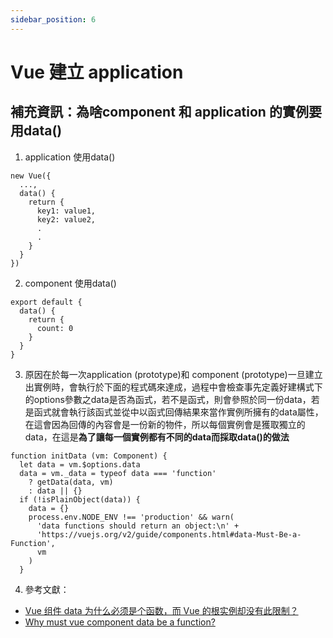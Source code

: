 ```yaml
---
sidebar_position: 6
---
```


# Vue 建立 application




## 補充資訊：為啥component 和 application 的實例要用data()
1. application 使用data()
```
new Vue({
  ...,
  data() {
    return {
      key1: value1,
      key2: value2,
      .
      .
    }
  }
})
```

2. component 使用data()
```
export default {
  data() {
    return {
      count: 0
    }
  }
}
```

3. 原因在於每一次application (prototype)和 component (prototype)一旦建立出實例時，會執行於下面的程式碼來達成，過程中會檢查事先定義好建構式下的options參數之data是否為函式，若不是函式，則會參照於同一份data，若是函式就會執行該函式並從中以函式回傳結果來當作實例所擁有的data屬性，在這會因為回傳的內容會是一份新的物件，所以每個實例會是獲取獨立的data，在這是**為了讓每一個實例都有不同的data而採取data()的做法**

```
function initData (vm: Component) {
  let data = vm.$options.data
  data = vm._data = typeof data === 'function'
    ? getData(data, vm)
    : data || {}
  if (!isPlainObject(data)) {
    data = {}
    process.env.NODE_ENV !== 'production' && warn(
      'data functions should return an object:\n' +
      'https://vuejs.org/v2/guide/components.html#data-Must-Be-a-Function',
      vm
    )
  }
```

4. 參考文獻：
- [Vue 组件 data 为什么必须是个函数，而 Vue 的根实例却没有此限制？](https://www.zhihu.com/question/384454093)
- [Why must vue component data be a function?](https://stackoverflow.com/questions/46826709/why-must-vue-component-data-be-a-function)